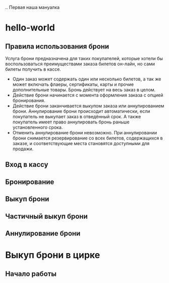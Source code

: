 .. Первая наша мануалка
# hello-world

Правила использования брони
---------------------------
Услуга брони предназначена для таких покупателей, которые хотели бы воспользоваться преимуществами заказа билетов он-лайн, но сами билеты получить в кассе.

- Один заказ может содержать один или несколько билетов, а так же может включать флаеры, сертификаты, карты и прочие дополнительные товары. Бронь действует на весь заказ в целом.
- Действие брони начинается с момента оформления заказа с опцией бронирования.
- Действие брони заканчивается выкупом заказа или аннулированием брони. Аннулирование брони происходит автоматически, если покупатель не выкупает заказ в отведённый срок. А также покупатель имеет право аннулировать бронь раньше установленного срока.
- Отменить аннулирование брони невозможно. При аннулировании брони снимается резервирование со всех билетов, содержащихся в заказе, и соответствующие места становятся доступными для продажи.

Вход в кассу
------------

Бронирование
------------

Выкуп брони
-----------

Частичный выкуп брони
---------------------

Аннулирование брони
-------------------




Выкуп брони в цирке
=============

Начало работы
-------------
